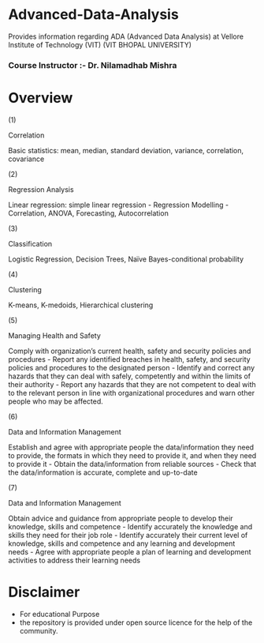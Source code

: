 # Advanced-Data-Analysis

Provides information regarding ADA (Advanced Data Analysis) at Vellore Institute of Technology (VIT) 
(VIT BHOPAL UNIVERSITY)


### Course Instructor :- Dr.  Nilamadhab Mishra
# Overview

(1)

Correlation


Basic statistics: mean, median, standard deviation, variance, correlation, covariance



(2)

Regression Analysis


Linear regression: simple linear regression - Regression Modelling - Correlation, ANOVA,
Forecasting, Autocorrelation

(3)

Classification

Logistic Regression, Decision Trees, Naïve Bayes-conditional probability


(4)

Clustering


K-means, K-medoids, Hierarchical clustering


(5)

Managing Health and Safety


Comply with organization’s current health, safety and security policies and procedures - Report
any identified breaches in health, safety, and security policies and procedures to the designated
person - Identify and correct any hazards that they can deal with safely, competently and within
the limits of their authority - Report any hazards that they are not competent to deal with to the
relevant person in line with organizational procedures and warn other people who may be
affected.


(6)


Data and Information Management

Establish and agree with appropriate people the data/information they need to provide, the
formats in which they need to provide it, and when they need to provide it - Obtain the
data/information from reliable sources - Check that the data/information is accurate, complete
and up-to-date


(7)


Data and Information Management


Obtain advice and guidance from appropriate people to develop their knowledge, skills and
competence - Identify accurately the knowledge and skills they need for their job role - Identify
accurately their current level of knowledge, skills and competence and any learning and
development needs - Agree with appropriate people a plan of learning and development
activities to address their learning needs

# Disclaimer

* For educational Purpose
* the repository is provided under open source licence for the help of the community.
